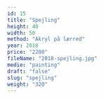 ```yaml
---
id: 15
title: "Spejling"
height: 40
width: 50
method: "Akryl på lærred"
year: 2018
price: "2200"
fileName: "2018-spejling.jpg"
medie: "painting"
draft: "false"
slug: "spejling"
weight: "320"
---
```

